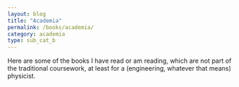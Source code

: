 ```yaml
---
layout: blog
title: "Academia"
permalink: /books/academia/
category: academia
type: sub_cat_b
---
```


Here are some of the books I have read or am reading, which are not part of the traditional coursework, at least for a (engineering, whatever that means) physicist.
